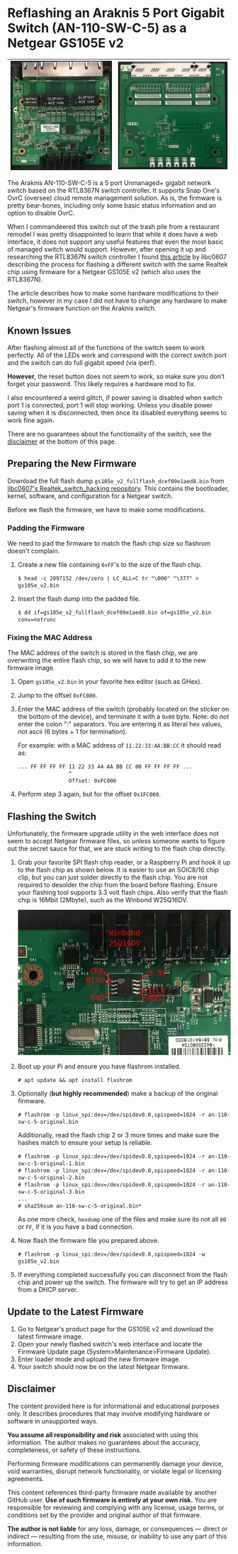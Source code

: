 
# Reflashing an Araknis 5 Port Gigabit Switch (AN-110-SW-C-5) as a Netgear GS105E v2

| ![Top side of board](images/board-top.jpg "Top side of board") | ![Bottom side of board](images/board-bottom.jpg "Bottom side of board") |
|:-:|:-:|

The Araknis AN-110-SW-C-5 is a 5 port Unmanaged+ gigabit network switch based on the RTL8367N switch controller. It supports Snap One's OvrC (oversee) cloud remote management solution. As is, the firmware is pretty bear-bones, including only some basic status information and an option to disable OvrC.

When I commandeered this switch out of the trash pile from a restaurant remodel I was pretty disappointed to learn that while it does have a web interface, it does not support any useful features that even the most basic of managed switch would support. However, after opening it up and researching the RTL8367N switch controller I found [this article](https://github.com/libc0607/Realtek_switch_hacking/blob/master/RTL8367N-GS105Ev2.md) by libc0607 describing the process for flashing a different switch with the same Realtek chip using firmware for a Netgear GS105E v2 (which also uses the RTL8367N). 

The article describes how to make some hardware modifications to their switch, however in my case I did not have to change any hardware to make Netgear's firmware function on the Araknis switch. 

## Known Issues
After flashing almost all of the functions of the switch seem to work perfectly. All of the LEDs work and correspond with the correct switch port and the switch can do full gigabit speed (via iperf).

**However**, the reset button does not seem to work, so make sure you don’t forget your password. This likely requires a hardware mod to fix.

I also encountered a weird glitch, if power saving is disabled when switch port 1 is connected, port 1 will stop working. Unless you disable power saving when it is disconnected, then once its disabled everything seems to work fine again.

There are no guarantees about the functionality of the switch, see the [disclaimer](#disclaimer) at the bottom of this page.

## Preparing the New Firmware

Download the full flash dump `gs105e_v2_fullflash_dcef09e1aed8.bin` from [libc0607's Realtek_switch_hacking repository](https://github.com/libc0607/Realtek_switch_hacking/blob/master/gs105e_v2_fullflash_dcef09e1aed8.bin). This contains the bootloader, kernel, software, and configuration for a Netgear switch.

Before we flash the firmware, we have to make some modifications.

### Padding the Firmware

We need to pad the firmware to match the flash chip size so flashrom doesn't complain.

1. Create a new file containing `0xFF`'s to the size of the flash chip.
	```
	$ head -c 2097152 /dev/zero | LC_ALL=C tr "\000" "\377" > gs105e_v2.bin
	```
2. Insert the flash dump into the padded file.
	```
	$ dd if=gs105e_v2_fullflash_dcef09e1aed8.bin of=gs105e_v2.bin conv=notrunc
	```

### Fixing the MAC Address

The MAC address of the switch is stored in the flash chip, we are overwriting the entire flash chip, so we will have to add it to the new firmware image.

1. Open `gs105e_v2.bin` in your favorite hex editor (such as GHex).
2. Jump to the offset `0xFC000`.
3. Enter the MAC address of the switch (probably located on the sticker on the bottom of the device), and terminate it with a `0x00` byte. Note: do not enter the colon ":" separators. You are entering it as literal hex values, not ascii (6 bytes + 1 for termination).
	
	For example: with a MAC address of `11:22:33:AA:BB:CC` it should read as:
	```
	... FF FF FF FF 11 22 33 44 AA BB CC 00 FF FF FF FF ...
	                ^
	                Offset: 0xFC000
	```
4. Perform step 3 again, but for the offset `0x1FC000`.

## Flashing the Switch

Unfortunately, the firmware upgrade utility in the web interface does not seem to accept Netgear firmware files, so unless someone wants to figure out the secret sauce for that, we are stuck writing to the flash chip directly.

 1. Grab your favorite SPI flash chip reader, or a Raspberry Pi and hook it up to the flash chip as shown below. It is easier to use an SOIC8/16 chip clip, but you can just solder directly to the flash chip. You are not required to desolder the chip from the board before flashing. Ensure your flashing tool supports 3.3 volt flash chips.
	Also verify that the flash chip is 16Mbit (2Mbyte), such as the Winbond W25Q16DV.

	![Flash chip connections](images/flash-connections.jpg "Flash chip connections")
 
 2. Boot up your Pi and ensure you have flashrom installed.
	 ```
	 # apt update && apt install flashrom
	 ```

3. Optionally (**but highly recommended**) make a backup of the original firmware.
	```
	# flashrom -p linux_spi:dev=/dev/spidev0.0,spispeed=1024 -r an-110-sw-c-5-original.bin
	```
	Additionally, read the flash chip 2 or 3 more times and make sure the hashes match to ensure your setup is reliable.
	```
	# flashrom -p linux_spi:dev=/dev/spidev0.0,spispeed=1024 -r an-110-sw-c-5-original-1.bin
	# flashrom -p linux_spi:dev=/dev/spidev0.0,spispeed=1024 -r an-110-sw-c-5-original-2.bin
	# flashrom -p linux_spi:dev=/dev/spidev0.0,spispeed=1024 -r an-110-sw-c-5-original-3.bin
	...
	# sha256sum an-110-sw-c-5-original.bin*
	```
	As one more check, `hexdump` one of the files and make sure its not all `00` or `FF`, if it is you have a bad connection.
	
4.  Now flash the firmware file you prepared above.
	```
	# flashrom -p linux_spi:dev=/dev/spidev0.0,spispeed=1024 -w gs105e_v2.bin
	```
5. If everything completed successfully you can disconnect from the flash chip and power up the switch. The firmware will try to get an IP address from a DHCP server. 

## Update to the Latest Firmware

1. Go to Netgear's product page for the GS105E v2 and download the latest firmware image.
2. Open your newly flashed switch's web interface and locate the Firmware Update page (System>Maintenance>Firmware Update).
3. Enter loader mode and upload the new firmware image.
4. Your switch should now be on the latest Netgear firmware.

## Disclaimer

The content provided here is for informational and educational purposes only. It describes procedures that may involve modifying hardware or software in unsupported ways.

**You assume all responsibility and risk** associated with using this information. The author makes no guarantees about the accuracy, completeness, or safety of these instructions.

Performing firmware modifications can permanently damage your device, void warranties, disrupt network functionality, or violate legal or licensing agreements.

This content references third-party firmware made available by another GitHub user. **Use of such firmware is entirely at your own risk.** You are responsible for reviewing and complying with any license, usage terms, or conditions set by the provider and original author of that firmware.

**The author is not liable** for any loss, damage, or consequences — direct or indirect — resulting from the use, misuse, or inability to use any part of this information.
